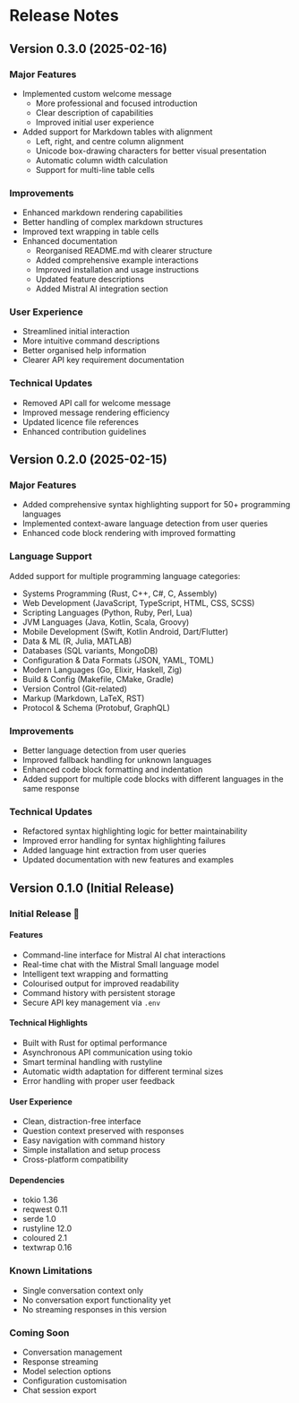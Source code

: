 # Release Notes

## Version 0.3.0 (2025-02-16)

### Major Features
- Implemented custom welcome message
  - More professional and focused introduction
  - Clear description of capabilities
  - Improved initial user experience
- Added support for Markdown tables with alignment
  - Left, right, and centre column alignment
  - Unicode box-drawing characters for better visual presentation
  - Automatic column width calculation
  - Support for multi-line table cells

### Improvements
- Enhanced markdown rendering capabilities
- Better handling of complex markdown structures
- Improved text wrapping in table cells
- Enhanced documentation
  - Reorganised README.md with clearer structure
  - Added comprehensive example interactions
  - Improved installation and usage instructions
  - Updated feature descriptions
  - Added Mistral AI integration section

### User Experience
- Streamlined initial interaction
- More intuitive command descriptions
- Better organised help information
- Clearer API key requirement documentation

### Technical Updates
- Removed API call for welcome message
- Improved message rendering efficiency
- Updated licence file references
- Enhanced contribution guidelines

## Version 0.2.0 (2025-02-15)

### Major Features
- Added comprehensive syntax highlighting support for 50+ programming languages
- Implemented context-aware language detection from user queries
- Enhanced code block rendering with improved formatting

### Language Support
Added support for multiple programming language categories:
- Systems Programming (Rust, C++, C#, C, Assembly)
- Web Development (JavaScript, TypeScript, HTML, CSS, SCSS)
- Scripting Languages (Python, Ruby, Perl, Lua)
- JVM Languages (Java, Kotlin, Scala, Groovy)
- Mobile Development (Swift, Kotlin Android, Dart/Flutter)
- Data & ML (R, Julia, MATLAB)
- Databases (SQL variants, MongoDB)
- Configuration & Data Formats (JSON, YAML, TOML)
- Modern Languages (Go, Elixir, Haskell, Zig)
- Build & Config (Makefile, CMake, Gradle)
- Version Control (Git-related)
- Markup (Markdown, LaTeX, RST)
- Protocol & Schema (Protobuf, GraphQL)

### Improvements
- Better language detection from user queries
- Improved fallback handling for unknown languages
- Enhanced code block formatting and indentation
- Added support for multiple code blocks with different languages in the same response

### Technical Updates
- Refactored syntax highlighting logic for better maintainability
- Improved error handling for syntax highlighting failures
- Added language hint extraction from user queries
- Updated documentation with new features and examples

## Version 0.1.0 (Initial Release)

### Initial Release 🚀

#### Features
- Command-line interface for Mistral AI chat interactions
- Real-time chat with the Mistral Small language model
- Intelligent text wrapping and formatting
- Colourised output for improved readability
- Command history with persistent storage
- Secure API key management via `.env`

#### Technical Highlights
- Built with Rust for optimal performance
- Asynchronous API communication using tokio
- Smart terminal handling with rustyline
- Automatic width adaptation for different terminal sizes
- Error handling with proper user feedback

#### User Experience
- Clean, distraction-free interface
- Question context preserved with responses
- Easy navigation with command history
- Simple installation and setup process
- Cross-platform compatibility

#### Dependencies
- tokio 1.36
- reqwest 0.11
- serde 1.0
- rustyline 12.0
- coloured 2.1
- textwrap 0.16

### Known Limitations
- Single conversation context only
- No conversation export functionality yet
- No streaming responses in this version

### Coming Soon
- Conversation management
- Response streaming
- Model selection options
- Configuration customisation
- Chat session export 

